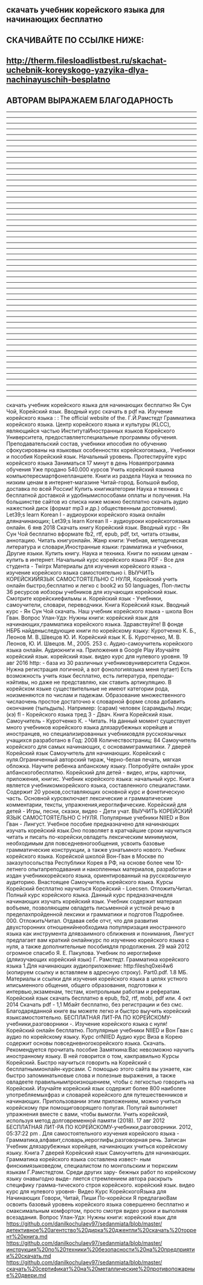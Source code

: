 скачать учебник корейского языка для начинающих бесплатно
--------------------------------------------------
СКАЧИВАЙТЕ ПО ССЫЛКЕ НИЖЕ:
--------------------------------------------------
http://therm.filesloadlistbest.ru/skachat-uchebnik-koreyskogo-yazyika-dlya-nachinayuschih-besplatno
--------------------------------------------------
АВТОРАМ ВЫРАЖАЕМ БЛАГОДАРНОСТЬ
--------------------------------------------------
--------------------------------------------------
--------------------------------------------------
--------------------------------------------------
--------------------------------------------------
--------------------------------------------------
--------------------------------------------------
--------------------------------------------------
--------------------------------------------------
--------------------------------------------------
--------------------------------------------------
--------------------------------------------------
--------------------------------------------------
--------------------------------------------------
--------------------------------------------------
--------------------------------------------------
--------------------------------------------------
--------------------------------------------------
--------------------------------------------------
--------------------------------------------------
--------------------------------------------------
--------------------------------------------------
--------------------------------------------------
--------------------------------------------------
--------------------------------------------------
--------------------------------------------------
--------------------------------------------------
--------------------------------------------------
--------------------------------------------------
--------------------------------------------------
--------------------------------------------------
--------------------------------------------------
--------------------------------------------------
--------------------------------------------------
--------------------------------------------------
--------------------------------------------------
--------------------------------------------------
--------------------------------------------------
--------------------------------------------------
--------------------------------------------------
--------------------------------------------------
--------------------------------------------------
--------------------------------------------------
--------------------------------------------------
--------------------------------------------------
--------------------------------------------------
--------------------------------------------------
--------------------------------------------------
--------------------------------------------------
--------------------------------------------------
--------------------------------------------------
--------------------------------------------------
скачать учебник корейского языка для начинающих бесплатно Ян Сун Чой, Корейский язык. Вводный курс скачать в pdf на. Изучение корейского языка :  : The official website of the. Г.Й.Рамстедт Грамматика корейского языка. Центр корейского языка и культуры (KLCC), являющийся частью ИнститутаИностранных языков Корейского Университета, предоставляетспециальные программы обучения. Преподавательский состав, учебники ипособия по обучению сфокусированы на языковых особенностях корейскогоязыка,. Учебники и пособия   Корейский язык. Начальный уровень. Протестируйте курс корейского языка Заниматься 17 минут в день  Новаяпрограмма обучения  Уже продано 540.000 курсов  Учить корейский языкна компьютересмартфонепланшете. Книги из раздела Наука и техника по низким ценам в интернет-магазине Читай-город. Большой выбор, доставка по всей России! Купить книгикатегории Наука и техника с бесплатной доставкой и удобнымиспособами оплаты и получения. На большинстве сайтов из списка ниже можно бесплатно скачать аудио нажесткий диск (формат mp3 и др.)  общественным достоянием).   Let39;s learn Korean I - аудиоуроки корейского языка онлайн дляначинающих;   Let39;s learn Korean II - аудиоуроки корейскогоязыка онлайн. 6 янв 2018  Скачать книгу Корейский язык. Вводный курс - Ян Сун Чой бесплатно вформате fb2, rtf, epub, pdf, txt, читать отзывы, аннотацию. Читать книгуонлайн. Жанр книги: Учебная, методическая литература и словари,Иностранные языки: грамматика и учебники, Другие языки. Купить книгу. Наука и техника. Книги по низким ценам - купить в интернет. Начальный курс корейского языка PDF - Все для студента - Twirpx
Материалы для изучения корейского языка -. изучение корейского языка самостоятельно i.  ВЫУЧИТЬ КОРЕЙСКИЙЯЗЫК САМОСТОЯТЕЛЬНО С НУЛЯ, Корейский учить онлайн  быстро,бесплатно и легко с book2 из 50 languages, Поп-листы  36 ресурсов иобзоры учебников для изучающих корейский язык. Смотрите корейскиефильмы и. Корейский язык - Учебники, самоучители, словари, переводчики. Книга Корейский язык. Вводный курс - Ян Сун Чой скачать. Наш учебник корейского языка - школа Вон Гван. Вопрос Улан-Удэ: Нужны книги: корейский язык для начинающих,грамматика корейского языка. Здравствуйте! В фонде НБРБ найденыследующие книги по корейскому языку: Куротченко К. Б., Леонов М. В.,Швецов Ю. И. Корейский язык  К. Б. Куротченко, М. В. Леонов, Ю. И. Швецов. М., 2005.  253 с. Аудио-самоучитель корейского языка онлайн. Аудиокниги на. Приложения в Google Play  Изучайте корейский язык. корейский язык. видео курс для нулевого уровня. 19 авг 2016  http: - база из 30 различных учебниковуниверситета Седжон. Нужна регистрация  логичной, а вот фонологияязыка меня пугает) Есть возможность учить язык бесплатно, есть литература, преподы-нэйтивы, но даже не представляю, как ставить артикуляцию. В корейском языке существительные не имеют категории рода, ноизменяются по числам и падежам. Образование множественного числаочень простое  достаточно к словарной форме слова добавить окончание  (тыльдыль). Например:  (сарам) человек   (сарамдыль) люди;  (кэ)
fl - Корейского языка тред 3 - Двач. Книга Корейский язык. Самоучитель - Куротченко К. - Читать. На данный момент существует много учебников корейского языка длязарубежных корейцев и иностранцев, но специализированных учебниковдля русскоязычных учащихся разработано в  Год: 2008 Количествостраниц: 84 Самоучитель корейского для самых начинающих, с основамиграмматики. 7 дверей Корейский язык Самоучитель для начинающих. Корейский с нуля.Ограниченный авторский тираж, Черно-белая печать, мягкая обложка. Научите ребенка албанскому языку. Попробуйте онлайн урок албанскогобесплатно. Корейский для детей - видео, игры, карточки, приложения, книгиc. Учебник корейского языка: начальный курс. Книга является учебникомкорейского языка, составленного специалистами. Содержит 20 уроков,составляющих основной курс и фонетическую часть. Основной курсвключает лексические и грамматические комментарии, тексты, упражнения,иероглифические. Корейский для детей - Игры, песни, сказки, видео - Дети учат. ВЫУЧИТЬ КОРЕЙСКИЙ ЯЗЫК САМОСТОЯТЕЛЬНО С НУЛЯ. Популярные учебники NIIED и Вон Гван - Лингуст. Учебное пособие предназначено для начинающих изучать корейский язык.Оно позволяет в кратчайшие сроки научиться читать и писать по-корейски,овладеть лексическим минимумом, необходимым для повседневногообщения, усвоить базовые грамматические конструкции, а также узнатьмного нового. Учебник корейского языка. Корейской школой Вон-Гван в Москве по заказупосольства Республики Корея в РФ, на основе более чем 10-летнего опытапреподавания и накопленных материалов, разработан и издан учебниккорейского языка, ориентированный на русскоязычную аудиторию. Внастоящее
Самоучитель корейского языка. Kурсы Корейский бесплатно  научиться Корейский - Loecsen. ОтложитьЧитал. Полный курс корейского языка. Данный курс предназначендля начинающих изучать корейский язык. Учебник содержит материал вобъеме, позволяющем овладеть письменной и устной речью в пределахпройденной лексики и грамматики и подготов Подробнее. 000. ОтложитьЧитал. Отдавая себе отчт, что для развития двухсторонних отношенийнеобходима популяризация иностранного языка как инструмента длявзаимного сближения и понимания, Лингуст предлагает вам краткий онлайнкурс по изучению корейского языка с нуля, а также дополнительные пособиядля продолжения. 29 май 2012   огромное спасибо   Я. Е. Пакулова. Учебник по иероглифике (дляизучающих корейский язык)  Г. Рамстедт. Грамматика корейского языка  1.Для начинающих аудиоприложение: http:fileshq0xei4w6 (копируем ссылку и вставляем в адресную строку). Part0.pdf. 1.8 МБ. Материалы и ссылки для изучения корейского языка в целях устного иписьменного общения, общего образования, подготовки к интервью,экзаменам, тестам, контрольным работам и рефератам. Корейский язык  скачать бесплатно в epub, fb2, rtf, mobi, pdf или. 4 окт 2014  Cкачать pdf - 1,1 Мбайт бесплатно, без регистрации и без смс. Благодаряданной книге вы можете легко и быстро выучить корейский языксамостоятельно. БЕСПЛАТНАЯ ЛИТ-РА ПО КОРЕЙСКОМУ-учебники,разговорники -. Изучение корейского языка с нуля! Корейский онлайн бесплатно. Популярные учебники NIIED и Вон Гван с аудио по корейскому языку. Курс отNIIED  Аудио курс Виза в Корею содержит основы повседневногокорейского языка. Скачать. Рекомендуется прочитать пособие Замяткина:Вас невозможно научить иностранному языку. В ней говорится о том, какправильно
Kурсы Корейский. Быстро научиться говорить на Корейский с бесплатнымионлайн-курсами. С помощью этого сайта вы узнаете, как быстро запоминатьновые слова и полезные выражения, а также овладеете правильнымпроизношением, чтобы с легкостью говорить на Корейский. Изучайте корейский язык содержит более 800 наиболее употребляемыхфраз и словарей корейского для путешественников и начинающих. Припользовании этим приложением, можно учиться корейскому при помощиговорящего попугая. Попугай выполняет упражнения вместе с вами, чтобы вымогли. Учить корейский, используя метод долговременной памяти (2018). 17 авг 2012  БЕСПЛАТНАЯ ЛИТ-РА ПО КОРЕЙСКОМУ-учебники,разговорники.  2012, 05:37:22 pm . Для самостоятельного изучения корейского языка - Грамматика,алфавит,словарь,иероглифы,разговорная речь. Записан  Учебник длязарубежных корейцев, начинающих учиться корейскому языку. Книга 7 дверей Корейский язык Самоучитель для начинающих. Грамматика корейского языка составлена извест- ным финскимязыковедом, специалистом по монгольским и тюркским языкам Г.Рамстедтом. Среди других зару- бежных работ по корейскому языку онавыгодно выде- ляется стремлением автора раскрыть специфику грамма-тического строя корейского. корейский язык. видео курс для нулевого уровня- Видео Курс КорейскогоЯзыка для Начинающих Говори, Читай, Пиши По-корейски  Я предлагаюВам освоить базовый уровень корейского языка совершенно бесплатно и смаксимальным комфортом, просто смотря видео уроки и выполняя всезадания. Вопрос Улан-Удэ: Нужны книги: корейский язык для
https://github.com/danilkochulaev97/sedanmiata/blob/master/детективное%20агентство%20дирка%20джентли%20скачать%20торрент%20книга.md
https://github.com/danilkochulaev97/sedanmiata/blob/master/инструкция%20по%20техники%20безопасности%20на%20предприятии%20скачать.md
https://github.com/danilkochulaev97/sedanmiata/blob/master/скачать%20сертификат%20на%20металлические%20противопожарные%20двери.md